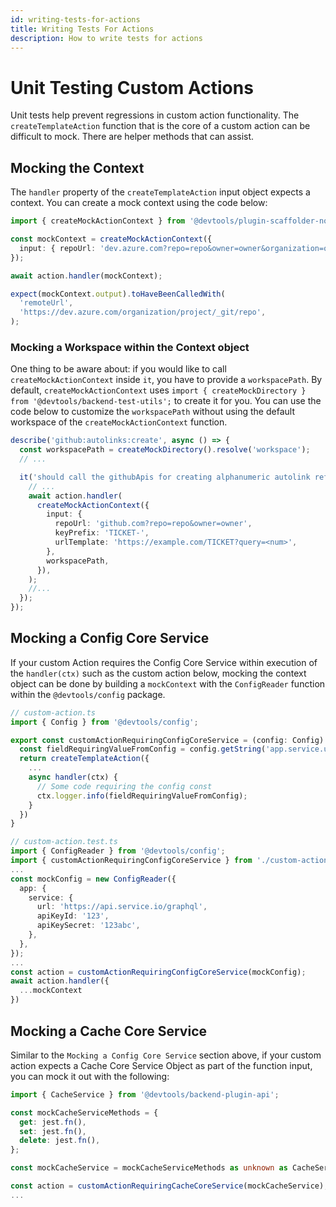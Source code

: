 ```yaml
---
id: writing-tests-for-actions
title: Writing Tests For Actions
description: How to write tests for actions
---
```


# Unit Testing Custom Actions

Unit tests help prevent regressions in custom action functionality. The `createTemplateAction` function that is the core of a custom action can be difficult to mock. There are helper methods that can assist.

## Mocking the Context

The `handler` property of the `createTemplateAction` input object expects a context. You can create a mock context using the code below:

```typescript
import { createMockActionContext } from '@devtools/plugin-scaffolder-node-test-utils';

const mockContext = createMockActionContext({
  input: { repoUrl: 'dev.azure.com?repo=repo&owner=owner&organization=org' },
});

await action.handler(mockContext);

expect(mockContext.output).toHaveBeenCalledWith(
  'remoteUrl',
  'https://dev.azure.com/organization/project/_git/repo',
);
```

### Mocking a Workspace within the Context object

One thing to be aware about: if you would like to call `createMockActionContext` inside `it`,
you have to provide a `workspacePath`. By default, `createMockActionContext` uses
`import { createMockDirectory } from '@devtools/backend-test-utils';` to create it for you. You can use the code below to customize the `workspacePath` without using the default workspace of the `createMockActionContext` function.

```typescript
describe('github:autolinks:create', async () => {
  const workspacePath = createMockDirectory().resolve('workspace');
  // ...

  it('should call the githubApis for creating alphanumeric autolink reference', async () => {
    // ...
    await action.handler(
      createMockActionContext({
        input: {
          repoUrl: 'github.com?repo=repo&owner=owner',
          keyPrefix: 'TICKET-',
          urlTemplate: 'https://example.com/TICKET?query=<num>',
        },
        workspacePath,
      }),
    );
    //...
  });
});
```

## Mocking a Config Core Service

If your custom Action requires the Config Core Service within execution of the `handler(ctx)` such as the custom action below, mocking the context object can be done by building a `mockContext` with the `ConfigReader` function within the `@devtools/config` package.

```typescript
// custom-action.ts
import { Config } from '@devtools/config';

export const customActionRequiringConfigCoreService = (config: Config) => {
  const fieldRequiringValueFromConfig = config.getString('app.service.url');
  return createTemplateAction({
    ...
    async handler(ctx) {
      // Some code requiring the config const
      ctx.logger.info(fieldRequiringValueFromConfig);
    }
  })
}
```

```typescript
// custom-action.test.ts
import { ConfigReader } from '@devtools/config';
import { customActionRequiringConfigCoreService } from './custom-action.ts';
...
const mockConfig = new ConfigReader({
  app: {
    service: {
      url: 'https://api.service.io/graphql',
      apiKeyId: '123',
      apiKeySecret: '123abc',
    },
  },
});
...
const action = customActionRequiringConfigCoreService(mockConfig);
await action.handler({
  ...mockContext
})
```

## Mocking a Cache Core Service

Similar to the `Mocking a Config Core Service` section above, if your custom action expects a Cache Core Service Object as part of the function input, you can mock it out with the following:

```typescript
import { CacheService } from '@devtools/backend-plugin-api';

const mockCacheServiceMethods = {
  get: jest.fn(),
  set: jest.fn(),
  delete: jest.fn(),
};

const mockCacheService = mockCacheServiceMethods as unknown as CacheService;

const action = customActionRequiringCacheCoreService(mockCacheService);
...
```
